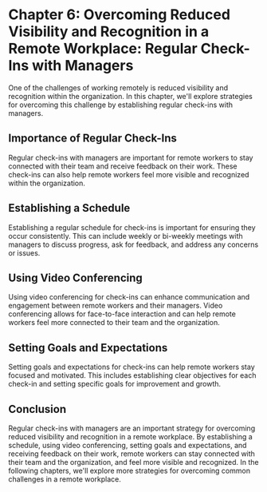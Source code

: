 Chapter 6: Overcoming Reduced Visibility and Recognition in a Remote Workplace: Regular Check-Ins with Managers
===============================================================================================================

One of the challenges of working remotely is reduced visibility and recognition within the organization. In this chapter, we'll explore strategies for overcoming this challenge by establishing regular check-ins with managers.

Importance of Regular Check-Ins
-------------------------------

Regular check-ins with managers are important for remote workers to stay connected with their team and receive feedback on their work. These check-ins can also help remote workers feel more visible and recognized within the organization.

Establishing a Schedule
-----------------------

Establishing a regular schedule for check-ins is important for ensuring they occur consistently. This can include weekly or bi-weekly meetings with managers to discuss progress, ask for feedback, and address any concerns or issues.

Using Video Conferencing
------------------------

Using video conferencing for check-ins can enhance communication and engagement between remote workers and their managers. Video conferencing allows for face-to-face interaction and can help remote workers feel more connected to their team and the organization.

Setting Goals and Expectations
------------------------------

Setting goals and expectations for check-ins can help remote workers stay focused and motivated. This includes establishing clear objectives for each check-in and setting specific goals for improvement and growth.

Conclusion
----------

Regular check-ins with managers are an important strategy for overcoming reduced visibility and recognition in a remote workplace. By establishing a schedule, using video conferencing, setting goals and expectations, and receiving feedback on their work, remote workers can stay connected with their team and the organization, and feel more visible and recognized. In the following chapters, we'll explore more strategies for overcoming common challenges in a remote workplace.
